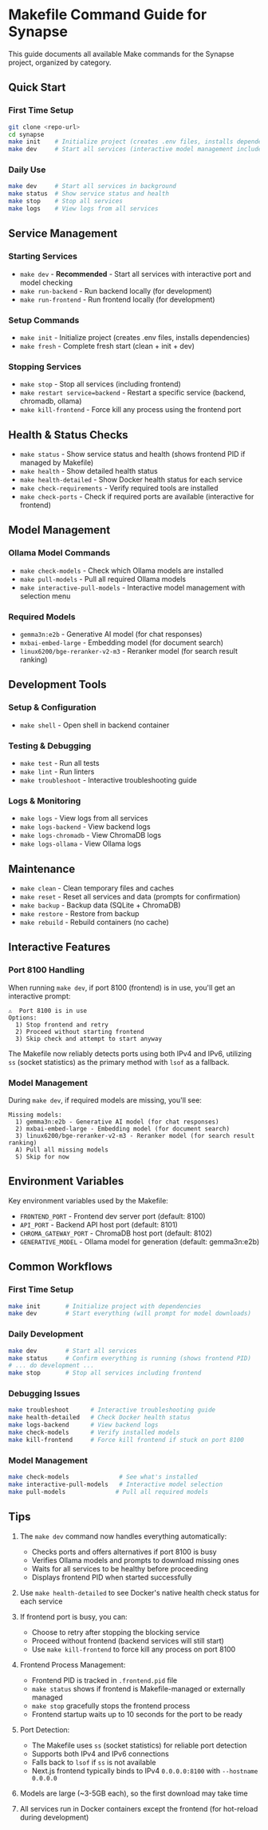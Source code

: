 # Makefile Command Guide for Synapse

This guide documents all available Make commands for the Synapse project, organized by category.

## Quick Start

### First Time Setup
```bash
git clone <repo-url>
cd synapse
make init    # Initialize project (creates .env files, installs dependencies)
make dev     # Start all services (interactive model management included)
```

### Daily Use
```bash
make dev     # Start all services in background
make status  # Show service status and health
make stop    # Stop all services
make logs    # View logs from all services
```

## Service Management

### Starting Services
- `make dev` - **Recommended** - Start all services with interactive port and model checking
- `make run-backend` - Run backend locally (for development)
- `make run-frontend` - Run frontend locally (for development)

### Setup Commands
- `make init` - Initialize project (creates .env files, installs dependencies)
- `make fresh` - Complete fresh start (clean + init + dev)

### Stopping Services
- `make stop` - Stop all services (including frontend)
- `make restart service=backend` - Restart a specific service (backend, chromadb, ollama)
- `make kill-frontend` - Force kill any process using the frontend port

## Health & Status Checks
- `make status` - Show service status and health (shows frontend PID if managed by Makefile)
- `make health` - Show detailed health status
- `make health-detailed` - Show Docker health status for each service
- `make check-requirements` - Verify required tools are installed
- `make check-ports` - Check if required ports are available (interactive for frontend)

## Model Management

### Ollama Model Commands
- `make check-models` - Check which Ollama models are installed
- `make pull-models` - Pull all required Ollama models
- `make interactive-pull-models` - Interactive model management with selection menu

### Required Models
- `gemma3n:e2b` - Generative AI model (for chat responses)
- `mxbai-embed-large` - Embedding model (for document search)
- `linux6200/bge-reranker-v2-m3` - Reranker model (for search result ranking)

## Development Tools

### Setup & Configuration
- `make shell` - Open shell in backend container

### Testing & Debugging
- `make test` - Run all tests
- `make lint` - Run linters
- `make troubleshoot` - Interactive troubleshooting guide

### Logs & Monitoring
- `make logs` - View logs from all services
- `make logs-backend` - View backend logs
- `make logs-chromadb` - View ChromaDB logs
- `make logs-ollama` - View Ollama logs

## Maintenance
- `make clean` - Clean temporary files and caches
- `make reset` - Reset all services and data (prompts for confirmation)
- `make backup` - Backup data (SQLite + ChromaDB)
- `make restore` - Restore from backup
- `make rebuild` - Rebuild containers (no cache)

## Interactive Features

### Port 8100 Handling
When running `make dev`, if port 8100 (frontend) is in use, you'll get an interactive prompt:
```
⚠️  Port 8100 is in use
Options:
  1) Stop frontend and retry
  2) Proceed without starting frontend
  3) Skip check and attempt to start anyway
```

The Makefile now reliably detects ports using both IPv4 and IPv6, utilizing `ss` (socket statistics) as the primary method with `lsof` as a fallback.

### Model Management
During `make dev`, if required models are missing, you'll see:
```
Missing models:
  1) gemma3n:e2b - Generative AI model (for chat responses)
  2) mxbai-embed-large - Embedding model (for document search)
  3) linux6200/bge-reranker-v2-m3 - Reranker model (for search result ranking)
  A) Pull all missing models
  S) Skip for now
```

## Environment Variables

Key environment variables used by the Makefile:
- `FRONTEND_PORT` - Frontend dev server port (default: 8100)
- `API_PORT` - Backend API host port (default: 8101)
- `CHROMA_GATEWAY_PORT` - ChromaDB host port (default: 8102)
- `GENERATIVE_MODEL` - Ollama model for generation (default: gemma3n:e2b)

## Common Workflows

### First Time Setup
```bash
make init       # Initialize project with dependencies
make dev        # Start everything (will prompt for model downloads)
```

### Daily Development
```bash
make dev        # Start all services
make status     # Confirm everything is running (shows frontend PID)
# ... do development ...
make stop       # Stop all services including frontend
```

### Debugging Issues
```bash
make troubleshoot      # Interactive troubleshooting guide
make health-detailed   # Check Docker health status
make logs-backend      # View backend logs
make check-models      # Verify installed models
make kill-frontend     # Force kill frontend if stuck on port 8100
```

### Model Management
```bash
make check-models              # See what's installed
make interactive-pull-models   # Interactive model selection
make pull-models              # Pull all required models
```

## Tips

1. The `make dev` command now handles everything automatically:
   - Checks ports and offers alternatives if port 8100 is busy
   - Verifies Ollama models and prompts to download missing ones
   - Waits for all services to be healthy before proceeding
   - Displays frontend PID when started successfully

2. Use `make health-detailed` to see Docker's native health check status for each service

3. If frontend port is busy, you can:
   - Choose to retry after stopping the blocking service
   - Proceed without frontend (backend services will still start)
   - Use `make kill-frontend` to force kill any process on port 8100

4. Frontend Process Management:
   - Frontend PID is tracked in `.frontend.pid` file
   - `make status` shows if frontend is Makefile-managed or externally managed
   - `make stop` gracefully stops the frontend process
   - Frontend startup waits up to 10 seconds for the port to be ready

5. Port Detection:
   - The Makefile uses `ss` (socket statistics) for reliable port detection
   - Supports both IPv4 and IPv6 connections
   - Falls back to `lsof` if `ss` is not available
   - Next.js frontend typically binds to IPv4 `0.0.0.0:8100` with `--hostname 0.0.0.0`

6. Models are large (~3-5GB each), so the first download may take time

7. All services run in Docker containers except the frontend (for hot-reload during development)